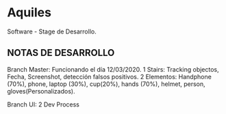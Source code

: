 # Aquiles

Software - Stage de Desarrollo.

## NOTAS DE DESARROLLO

Branch Master:
  Funcionando el día 12/03/2020.
    1 Stairs: Tracking objectos, Fecha, Screenshot, detección falsos positivos.
    2 Elementos: Handphone (70%), phone, laptop (30%), cup(20%), hands (70%), helmet, person, gloves(Personalizados).
    
Branch UI:
  2 Dev Process
  
